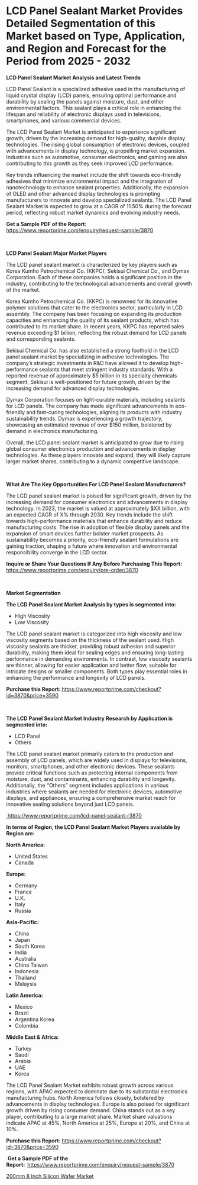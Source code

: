 <p><h1>LCD Panel Sealant Market Provides Detailed Segmentation of this Market based on Type, Application, and Region and Forecast for the Period from 2025 - 2032</h1></p><p><strong>LCD Panel Sealant Market Analysis and Latest Trends</strong></p>
<p><p>LCD Panel Sealant is a specialized adhesive used in the manufacturing of liquid crystal display (LCD) panels, ensuring optimal performance and durability by sealing the panels against moisture, dust, and other environmental factors. This sealant plays a critical role in enhancing the lifespan and reliability of electronic displays used in televisions, smartphones, and various commercial devices.</p><p>The LCD Panel Sealant Market is anticipated to experience significant growth, driven by the increasing demand for high-quality, durable display technologies. The rising global consumption of electronic devices, coupled with advancements in display technology, is propelling market expansion. Industries such as automotive, consumer electronics, and gaming are also contributing to this growth as they seek improved LCD performance.</p><p>Key trends influencing the market include the shift towards eco-friendly adhesives that minimize environmental impact and the integration of nanotechnology to enhance sealant properties. Additionally, the expansion of OLED and other advanced display technologies is prompting manufacturers to innovate and develop specialized sealants. The LCD Panel Sealant Market is expected to grow at a CAGR of 11.50% during the forecast period, reflecting robust market dynamics and evolving industry needs.</p></p>
<p><strong>Get a Sample PDF of the Report:&nbsp;</strong> <a href="https://www.reportprime.com/enquiry/request-sample/3870?utm_campaign=2989&utm_medium=2&utm_source=Github&utm_content=ia&utm_term=18032025&utm_id=lcd-panel-sealant">https://www.reportprime.com/enquiry/request-sample/3870</a></p>
<p>&nbsp;</p>
<p><strong>LCD Panel Sealant Major Market Players</strong></p>
<p><p>The LCD panel sealant market is characterized by key players such as Korea Kumho Petrochemical Co. (KKPC), Sekisui Chemical Co., and Dymax Corporation. Each of these companies holds a significant position in the industry, contributing to the technological advancements and overall growth of the market.</p><p>Korea Kumho Petrochemical Co. (KKPC) is renowned for its innovative polymer solutions that cater to the electronics sector, particularly in LCD assembly. The company has been focusing on expanding its production capacities and enhancing the quality of its sealant products, which has contributed to its market share. In recent years, KKPC has reported sales revenue exceeding $1 billion, reflecting the robust demand for LCD panels and corresponding sealants.</p><p>Sekisui Chemical Co. has also established a strong foothold in the LCD panel sealant market by specializing in adhesive technologies. The company’s strategic investments in R&D have allowed it to develop high-performance sealants that meet stringent industry standards. With a reported revenue of approximately $5 billion in its specialty chemicals segment, Sekisui is well-positioned for future growth, driven by the increasing demand for advanced display technologies.</p><p>Dymax Corporation focuses on light-curable materials, including sealants for LCD panels. The company has made significant advancements in eco-friendly and fast-curing technologies, aligning its products with industry sustainability trends. Dymax is experiencing a growth trajectory, showcasing an estimated revenue of over $150 million, bolstered by demand in electronics manufacturing.</p><p>Overall, the LCD panel sealant market is anticipated to grow due to rising global consumer electronics production and advancements in display technologies. As these players innovate and expand, they will likely capture larger market shares, contributing to a dynamic competitive landscape.</p></p>
<p>&nbsp;</p>
<p><strong>What Are The Key Opportunities For LCD Panel Sealant Manufacturers?</strong></p>
<p><p>The LCD panel sealant market is poised for significant growth, driven by the increasing demand for consumer electronics and advancements in display technology. In 2023, the market is valued at approximately $XX billion, with an expected CAGR of X% through 2030. Key trends include the shift towards high-performance materials that enhance durability and reduce manufacturing costs. The rise in adoption of flexible display panels and the expansion of smart devices further bolster market prospects. As sustainability becomes a priority, eco-friendly sealant formulations are gaining traction, shaping a future where innovation and environmental responsibility converge in the LCD sector.</p></p>
<p><strong>Inquire or Share Your Questions If Any Before Purchasing This Report:</strong> <a href="https://www.reportprime.com/enquiry/pre-order/3870?utm_campaign=2989&utm_medium=2&utm_source=Github&utm_content=ia&utm_term=18032025&utm_id=lcd-panel-sealant">https://www.reportprime.com/enquiry/pre-order/3870</a></p>
<p>&nbsp;</p>
<p><strong>Market Segmentation</strong></p>
<p><strong>The LCD Panel Sealant Market Analysis by types is segmented into:</strong></p>
<p><ul><li>High Viscosity</li><li>Low Viscosity</li></ul></p>
<p><p>The LCD panel sealant market is categorized into high viscosity and low viscosity segments based on the thickness of the sealant used. High viscosity sealants are thicker, providing robust adhesion and superior durability, making them ideal for sealing edges and ensuring long-lasting performance in demanding environments. In contrast, low viscosity sealants are thinner, allowing for easier application and better flow, suitable for intricate designs or smaller components. Both types play essential roles in enhancing the performance and longevity of LCD panels.</p></p>
<p><strong>Purchase this Report:&nbsp;</strong><a href="https://www.reportprime.com/checkout?id=3870&price=3590&utm_campaign=2989&utm_medium=2&utm_source=Github&utm_content=ia&utm_term=18032025&utm_id=lcd-panel-sealant">https://www.reportprime.com/checkout?id=3870&price=3590</a></p>
<p>&nbsp;</p>
<p><strong>The LCD Panel Sealant Market Industry Research by Application is segmented into:</strong></p>
<p><ul><li>LCD Panel</li><li>Others</li></ul></p>
<p><p>The LCD panel sealant market primarily caters to the production and assembly of LCD panels, which are widely used in displays for televisions, monitors, smartphones, and other electronic devices. These sealants provide critical functions such as protecting internal components from moisture, dust, and contaminants, enhancing durability and longevity. Additionally, the “Others” segment includes applications in various industries where sealants are needed for electronic devices, automotive displays, and appliances, ensuring a comprehensive market reach for innovative sealing solutions beyond just LCD panels.</p></p>
<p><a href="https://www.reportprime.com/lcd-panel-sealant-r3870?utm_campaign=2989&utm_medium=2&utm_source=Github&utm_content=ia&utm_term=18032025&utm_id=lcd-panel-sealant">&nbsp;https://www.reportprime.com/lcd-panel-sealant-r3870</a></p>
<p><strong>In terms of Region, the LCD Panel Sealant Market Players available by Region are:</strong></p>
<p>
    <p> <strong> North America: </strong>
        <ul>
            <li>United States</li>
            <li>Canada</li>
        </ul>
        </p> 
    <p> <strong> Europe: </strong>
        <ul>
            <li>Germany</li>
            <li>France</li>
            <li>U.K.</li>
            <li>Italy</li>
            <li>Russia</li>
        </ul>
        </p> 
    <p> <strong> Asia-Pacific: </strong>
        <ul>
            <li>China</li>
            <li>Japan</li>
            <li>South Korea</li>
            <li>India</li>
            <li>Australia</li>
            <li>China Taiwan</li>
            <li>Indonesia</li>
            <li>Thailand</li>
            <li>Malaysia</li>
        </ul>
        </p> 
    <p> <strong> Latin America: </strong>
        <ul>
            <li>Mexico</li>
            <li>Brazil</li>
            <li>Argentina Korea</li>
            <li>Colombia</li>
        </ul>
        </p> 
    <p> <strong> Middle East & Africa: </strong>
        <ul>
            <li>Turkey</li>
            <li>Saudi</li>
            <li>Arabia</li>
            <li>UAE</li>
            <li>Korea</li>
        </ul>
    </p>
    </p>
<p><p>The LCD Panel Sealant Market exhibits robust growth across various regions, with APAC expected to dominate due to its substantial electronics manufacturing hubs. North America follows closely, bolstered by advancements in display technologies. Europe is also poised for significant growth driven by rising consumer demand. China stands out as a key player, contributing to a large market share. Market share valuations indicate APAC at 45%, North America at 25%, Europe at 20%, and China at 10%.</p></p>
<p><strong>Purchase this Report: </strong><a href="https://www.reportprime.com/checkout?id=3870&price=3590&utm_campaign=2989&utm_medium=2&utm_source=Github&utm_content=ia&utm_term=18032025&utm_id=lcd-panel-sealant">https://www.reportprime.com/checkout?id=3870&price=3590</a></p>
<p>&nbsp;<strong>Get a Sample PDF of the Report:&nbsp;&nbsp;</strong><a href="https://www.reportprime.com/enquiry/request-sample/3870?utm_campaign=2989&utm_medium=2&utm_source=Github&utm_content=ia&utm_term=18032025&utm_id=lcd-panel-sealant">https://www.reportprime.com/enquiry/request-sample/3870</a></p>
<p><strong></strong></p>
<p><p><a href="https://github.com/raeezkenedz/Market-Research-Report-List-1/blob/main/200mm-8-inch-silicon-wafer-market.md?utm_campaign=2989&utm_medium=2&utm_source=Github&utm_content=ia&utm_term=18032025&utm_id=lcd-panel-sealant">200mm 8 Inch Silicon Wafer Market</a></p></p>